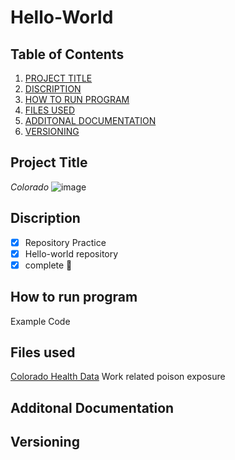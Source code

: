 # Hello-World
## **Table of Contents**
1. [PROJECT TITLE](https://github.com/cassidyformanek/Hello-World/blob/main/README.md#project-title)
2. [DISCRIPTION](https://github.com/cassidyformanek/Hello-World/blob/main/README.md#discription)
3. [HOW TO RUN PROGRAM](https://github.com/cassidyformanek/Hello-World/blob/main/README.md#how-to-run-program)
4. [FILES USED](https://github.com/cassidyformanek/Hello-World/blob/main/README.md#files-used)
5. [ADDITONAL DOCUMENTATION](https://github.com/cassidyformanek/Hello-World/blob/main/README.md#additonal-documentation)
6. [VERSIONING](https://github.com/cassidyformanek/Hello-World/blob/main/README.md#versioning)
## Project Title
*Colorado*
![image](https://cdn.britannica.com/74/7674-050-FCCC7650/Colorado-state-flag-letter-C-pattern-gold-1964.jpg)
## Discription
- [x] Repository Practice
- [x] Hello-world repository
- [x] complete :tada:
## How to run program
Example Code
## Files used
[Colorado Health Data](https://cdphe.colorado.gov/sites/cdphe/files/HHW_WS_Work-related-Exposures-Reported-to-a-Poison-Center-2000-2010_1.pdf)
Work related poison exposure
## Additonal Documentation
## Versioning
